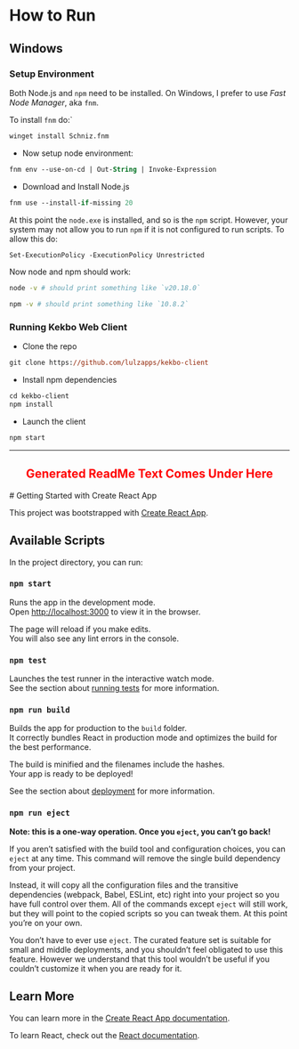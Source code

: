 # How to Run

## Windows

### Setup Environment

Both Node.js and `npm` need to be installed. On Windows, I prefer to use _Fast Node Manager_, aka `fnm`. 

To install `fnm` do:`

```ps
winget install Schniz.fnm
```

* Now setup node environment:
```ps
fnm env --use-on-cd | Out-String | Invoke-Expression
```

* Download and Install Node.js
```ps
fnm use --install-if-missing 20
```

At this point the `node.exe` is installed, and so is the `npm` script. However, your system may not allow you to run `npm` if it is not configured to run scripts. To allow this do:

```ps
Set-ExecutionPolicy -ExecutionPolicy Unrestricted
```

Now node and npm should work: 

```bash
node -v # should print something like `v20.18.0`

npm -v # should print something like `10.8.2`
```

### Running Kekbo Web Client

*  Clone the repo
```ps
git clone https://github.com/lulzapps/kekbo-client
```

* Install npm dependencies
```ps
cd kekbo-client
npm install
```

* Launch the client
```ps
npm start
```



<hr/>
<center><font color="red"><h2>Generated ReadMe Text Comes Under Here</h2></font></center>
# Getting Started with Create React App

This project was bootstrapped with [Create React App](https://github.com/facebook/create-react-app).

## Available Scripts

In the project directory, you can run:

### `npm start`

Runs the app in the development mode.\
Open [http://localhost:3000](http://localhost:3000) to view it in the browser.

The page will reload if you make edits.\
You will also see any lint errors in the console.

### `npm test`

Launches the test runner in the interactive watch mode.\
See the section about [running tests](https://facebook.github.io/create-react-app/docs/running-tests) for more information.

### `npm run build`

Builds the app for production to the `build` folder.\
It correctly bundles React in production mode and optimizes the build for the best performance.

The build is minified and the filenames include the hashes.\
Your app is ready to be deployed!

See the section about [deployment](https://facebook.github.io/create-react-app/docs/deployment) for more information.

### `npm run eject`

**Note: this is a one-way operation. Once you `eject`, you can’t go back!**

If you aren’t satisfied with the build tool and configuration choices, you can `eject` at any time. This command will remove the single build dependency from your project.

Instead, it will copy all the configuration files and the transitive dependencies (webpack, Babel, ESLint, etc) right into your project so you have full control over them. All of the commands except `eject` will still work, but they will point to the copied scripts so you can tweak them. At this point you’re on your own.

You don’t have to ever use `eject`. The curated feature set is suitable for small and middle deployments, and you shouldn’t feel obligated to use this feature. However we understand that this tool wouldn’t be useful if you couldn’t customize it when you are ready for it.

## Learn More

You can learn more in the [Create React App documentation](https://facebook.github.io/create-react-app/docs/getting-started).

To learn React, check out the [React documentation](https://reactjs.org/).
